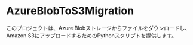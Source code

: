 # AzureBlobToS3Migration
このプロジェクトは、Azure Blobストレージからファイルをダウンロードし、Amazon S3にアップロードするためのPythonスクリプトを提供します。
